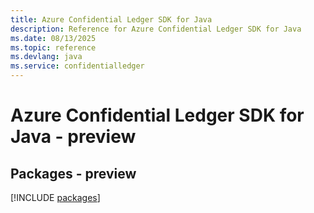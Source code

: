 ```yaml
---
title: Azure Confidential Ledger SDK for Java
description: Reference for Azure Confidential Ledger SDK for Java
ms.date: 08/13/2025
ms.topic: reference
ms.devlang: java
ms.service: confidentialledger
---
```

# Azure Confidential Ledger SDK for Java - preview
## Packages - preview
[!INCLUDE [packages](confidential-ledger-index.md)]